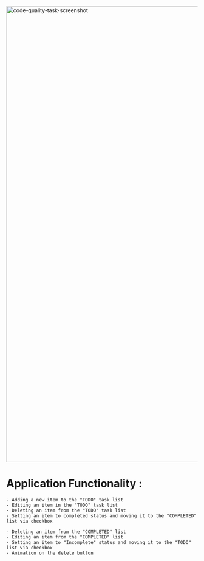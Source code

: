 <img width = "1199" alt = "code-quality-task-screenshot" src = "https://user-images.githubusercontent.com/8201843/113413843-4080fb80-93c4-11eb-9f20-15e4b4c1e430.png">

# Application Functionality :

    - Adding a new item to the "TODO" task list
    - Editing an item in the "TODO" task list
    - Deleting an item from the "TODO" task list
    - Setting an item to completed status and moving it to the "COMPLETED" list via checkbox

    - Deleting an item from the "COMPLETED" list
    - Editing an item from the "COMPLETED" list
    - Setting an item to "Incomplete" status and moving it to the "TODO" list via checkbox
    - Animation on the delete button